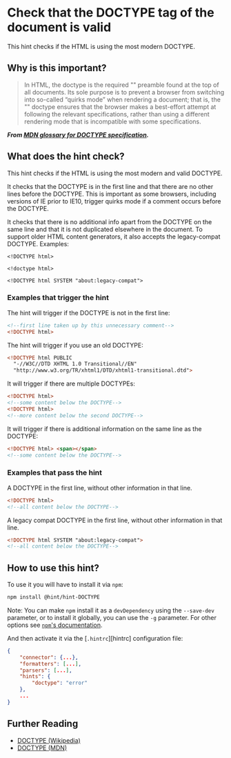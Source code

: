 # Check that the DOCTYPE tag of the document is valid

This hint checks if the HTML is using the most modern DOCTYPE.

## Why is this important?

> In HTML, the doctype is the required "<!DOCTYPE html>" preamble
found at the top of all documents. Its sole purpose is to prevent
a browser from switching into so-called “quirks mode” when rendering
a document; that is, the "<!DOCTYPE html>" doctype ensures that the
browser makes a best-effort attempt at following the relevant specifications,
rather than using a different rendering mode that is incompatible
with some specifications.

***From [MDN glossary for DOCTYPE specification][docmdn].***

## What does the hint check?

This hint checks if the HTML is using the most modern and valid DOCTYPE.

It checks that the DOCTYPE is in the first line and that there are no other
lines before the DOCTYPE. This is important as some browsers,
including versions of IE prior to IE10, trigger quirks mode if a comment
occurs before the DOCTYPE.

It checks that there is no additional info apart from the DOCTYPE on the same
line and that it is not duplicated elsewhere in the document. To support older
HTML content generators, it also accepts the legacy-compat DOCTYPE. Examples:

`<!DOCTYPE html>`

`<!doctype html>`

`<!DOCTYPE html SYSTEM "about:legacy-compat">`

### Examples that **trigger** the hint

The hint will trigger if the DOCTYPE is not in the first line:

```html
<!--first line taken up by this unnecessary comment-->
<!DOCTYPE html>
```

The hint will trigger if you use an old DOCTYPE:

```html
<!DOCTYPE html PUBLIC
  "-//W3C//DTD XHTML 1.0 Transitional//EN"
  "http://www.w3.org/TR/xhtml1/DTD/xhtml1-transitional.dtd">
```

It will trigger if there are multiple DOCTYPEs:

```html
<!DOCTYPE html>
<!--some content below the DOCTYPE-->
<!DOCTYPE html>
<!--more content below the second DOCTYPE-->

```
It will trigger if there is additional information on the same line as the DOCTYPE:

```html
<!DOCTYPE html> <span></span>
<!--some content below the DOCTYPE-->
```

### Examples that **pass** the hint

A DOCTYPE in the first line, without other information in that line.

```html
<!DOCTYPE html>
<!--all content below the DOCTYPE-->
```

A legacy compat DOCTYPE in the first line, without other information in that line.

```html
<!DOCTYPE html SYSTEM "about:legacy-compat">
<!--all content below the DOCTYPE-->
```

## How to use this hint?

To use it you will have to install it via `npm`:

```bash
npm install @hint/hint-DOCTYPE
```

Note: You can make `npm` install it as a `devDependency` using the `--save-dev`
parameter, or to install it globally, you can use the `-g` parameter. For
other options see
[`npm`'s documentation](https://docs.npmjs.com/cli/install).

And then activate it via the [`.hintrc`][hintrc]
configuration file:

```json
{
    "connector": {...},
    "formatters": [...],
    "parsers": [...],
    "hints": {
        "doctype": "error"
    },
    ...
}
```

## Further Reading

* [DOCTYPE (Wikipedia)][docwiki]
* [DOCTYPE (MDN)][docmdn]

<!-- Link labels: -->

[docwiki]: https://en.wikipedia.org/wiki/Document_type_declaration
[docmdn]: https://developer.mozilla.org/en-US/docs/Glossary/DOCTYPE
